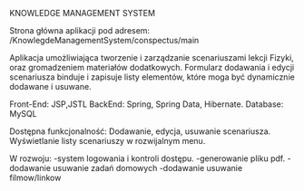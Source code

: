 KNOWLEDGE MANAGEMENT SYSTEM

Strona główna aplikacji pod adresem: /KnowlegdeManagementSystem/conspectus/main

Aplikacja umożliwiająca tworzenie i zarządzanie scenariuszami lekcji Fizyki, oraz gromadzeniem materiałów dodatkowych. Formularz dodawania i 
edycji scenariusza binduje i zapisuje listy elementów, które moga być dynamicznie dodawane i usuwane.

Front-End: JSP,JSTL
BackEnd: Spring, Spring Data, Hibernate.
Database: MySQL


Dostępna funkcjonalność: Dodawanie, edycja, usuwanie scenariusza. Wyświetlanie listy scenariuszy w rozwijalnym menu.

W rozwoju: 
-system logowania i kontroli dostępu.
-generowanie pliku pdf.
-dodawanie usuwanie zadań domowych
-dodawanie usuwanie filmow/linkow

